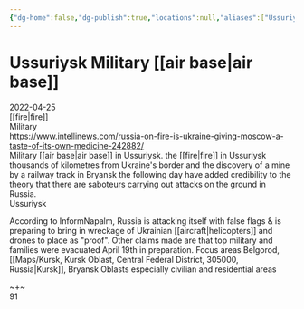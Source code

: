 ```yaml
---
{"dg-home":false,"dg-publish":true,"locations":null,"aliases":["Ussuriysk Military [[air base|air base]]"],"location":"Military Air Base in Ussuriysk","title":"Ussuriysk Military [[air base|air base]]","tag":"fire, military","date":"2022-04-25","linter-yaml-title-alias":"Ussuriysk Military [[air base|air base]]","permalink":"/ussuriysk-military-air-base/","dgHomeLink":true,"dgPassFrontmatter":true}
---
```



# Ussuriysk Military [[air base|air base]]

2022-04-25  
[[fire|fire]]  
Military  
https://www.intellinews.com/russia-on-fire-is-ukraine-giving-moscow-a-taste-of-its-own-medicine-242882/  
Military [[air base|air base]] in Ussuriysk. the [[fire|fire]] in Ussuriysk thousands of kilometres from Ukraine's border and the discovery of a mine by a railway track in Bryansk the following day have added credibility to the theory that there are saboteurs carrying out attacks on the ground in Russia.  
Ussuriysk

According to InformNapalm, Russia is attacking itself with false flags & is preparing to bring in wreckage of Ukrainian [[aircraft|helicopters]] and drones to place as "proof". Other claims made are that top military and families were evacuated April 19th in preparation. Focus areas Belgorod, [[Maps/Kursk, Kursk Oblast, Central Federal District, 305000, Russia|Kursk]], Bryansk Oblasts especially civilian and residential areas

~+~  
91
